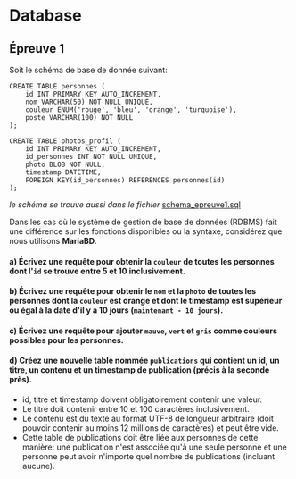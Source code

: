 # Database

## Épreuve 1

Soit le schéma de base de donnée suivant:

```
CREATE TABLE personnes (
	id INT PRIMARY KEY AUTO_INCREMENT,
	nom VARCHAR(50) NOT NULL UNIQUE,
	couleur ENUM('rouge', 'bleu', 'orange', 'turquoise'),
	poste VARCHAR(100) NOT NULL
);

CREATE TABLE photos_profil (
	id INT PRIMARY KEY AUTO_INCREMENT,
	id_personnes INT NOT NULL UNIQUE,
	photo BLOB NOT NULL,
	timestamp DATETIME,
	FOREIGN KEY(id_personnes) REFERENCES personnes(id)
);
```

*le schéma se trouve aussi dans le fichier* [schema_epreuve1.sql](schema_epreuve1.sql)

Dans les cas où le système de gestion de base de données (RDBMS) fait une différence sur les fonctions disponibles ou la syntaxe, considérez que nous utilisons **MariaBD**.

#### a) Écrivez une requête pour obtenir la `couleur` de toutes les personnes dont l'`id` se trouve entre 5 et 10 inclusivement.

#### b) Écrivez une requête pour obtenir le `nom` et la `photo` de toutes les personnes dont la `couleur` est orange et dont le timestamp est supérieur ou égal à la date d'il y a 10 jours (`maintenant - 10 jours`).

#### c) Écrivez une requête pour ajouter `mauve`, `vert` et `gris` comme couleurs possibles pour les personnes.

#### d) Créez une nouvelle table nommée `publications` qui contient un id, un titre, un contenu et un timestamp de publication (précis à la seconde près).

 - id, titre et timestamp doivent obligatoirement contenir une valeur.
 - Le titre doit contenir entre 10 et 100 caractères inclusivement.
 - Le contenu est du texte au format UTF-8 de longueur arbitraire (doit pouvoir contenir au moins 12 millions de caractères) et peut être vide.
 - Cette table de publications doit être liée aux personnes de cette manière: une publication n'est associée qu'à une seule personne et une personne peut avoir n'importe quel nombre de publications (incluant aucune).
